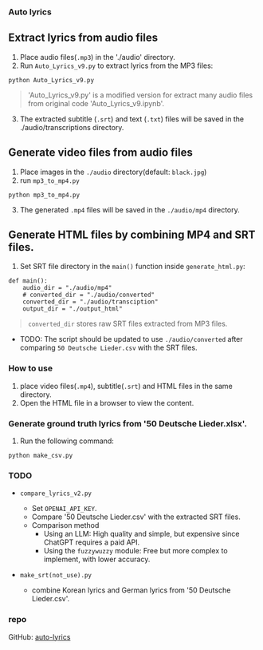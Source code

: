 ### Auto lyrics

## Extract lyrics from audio files
1. Place audio files(`.mp3`) in the './audio' directory.
2. Run `Auto_Lyrics_v9.py` to extract lyrics from the MP3 files:

```
python Auto_Lyrics_v9.py
```
> 'Auto_Lyrics_v9.py' is a modified version for extract many audio files from original code 'Auto_Lyrics_v9.ipynb'.

3. The extracted subtitle (`.srt`) and text (`.txt`) files will be saved in the ./audio/transcriptions directory.

## Generate video files from audio files
1. Place images in the `./audio` directory(default: `black.jpg`)
2. run `mp3_to_mp4.py`
```
python mp3_to_mp4.py
```
3. The generated `.mp4` files will be saved in the `./audio/mp4` directory.

## Generate HTML files by combining MP4 and SRT files.
1. Set SRT file directory in the `main()` function inside `generate_html.py`:
```
def main():
    audio_dir = "./audio/mp4"
    # converted_dir = "./audio/converted"
    converted_dir = "./audio/transciption"
    output_dir = "./output_html"
```
> `converted_dir` stores raw SRT files extracted from MP3 files.
- TODO: The script should be updated to use `./audio/converted` after comparing `50 Deutsche Lieder.csv` with the SRT files.

### How to use
1. place video files(`.mp4`), subtitle(`.srt`) and HTML files in the same directory.
2. Open the HTML file in a browser to view the content.

### Generate ground truth lyrics from '50 Deutsche Lieder.xlsx'.
1. Run the following command:
```
python make_csv.py
```

### TODO
- `compare_lyrics_v2.py`
    - Set `OPENAI_API_KEY`.
    - Compare '50 Deutsche Lieder.csv' with the extracted SRT files.
    - Comparison method
        - Using an LLM: High quality and simple, but expensive since ChatGPT requires a paid API.
        - Using the `fuzzywuzzy` module: Free but more complex to implement, with lower accuracy.

- `make_srt(not_use).py`
    - combine Korean lyrics and German lyrics from '50 Deutsche Lieder.csv'.
 

### repo
GitHub: [auto-lyrics](https://github.com/ras0k/auto-lyrics)
